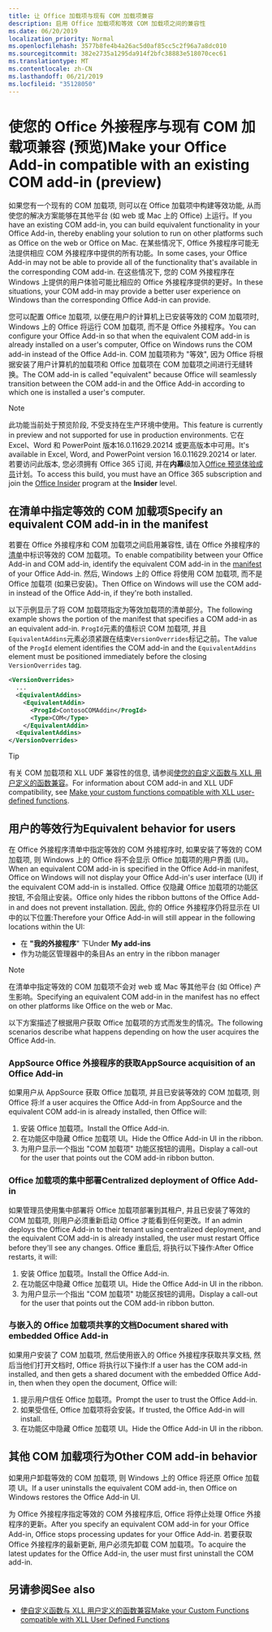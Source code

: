 ```yaml
---
title: 让 Office 加载项与现有 COM 加载项兼容
description: 启用 Office 加载项和等效 COM 加载项之间的兼容性
ms.date: 06/20/2019
localization_priority: Normal
ms.openlocfilehash: 3577b8fe4b4a26ac5d0af85cc5c2f96a7a8dc010
ms.sourcegitcommit: 382e2735a1295da914f2bfc38883e518070cec61
ms.translationtype: MT
ms.contentlocale: zh-CN
ms.lasthandoff: 06/21/2019
ms.locfileid: "35128050"
---
```

# <a name="make-your-office-add-in-compatible-with-an-existing-com-add-in-preview"></a><span data-ttu-id="e5f93-103">使您的 Office 外接程序与现有 COM 加载项兼容 (预览)</span><span class="sxs-lookup"><span data-stu-id="e5f93-103">Make your Office Add-in compatible with an existing COM add-in (preview)</span></span>

<span data-ttu-id="e5f93-104">如果您有一个现有的 COM 加载项, 则可以在 Office 加载项中构建等效功能, 从而使您的解决方案能够在其他平台 (如 web 或 Mac 上的 Office) 上运行。</span><span class="sxs-lookup"><span data-stu-id="e5f93-104">If you have an existing COM add-in, you can build equivalent functionality in your Office Add-in, thereby enabling your solution to run on other platforms such as Office on the web or Office on Mac.</span></span> <span data-ttu-id="e5f93-105">在某些情况下, Office 外接程序可能无法提供相应 COM 外接程序中提供的所有功能。</span><span class="sxs-lookup"><span data-stu-id="e5f93-105">In some cases, your Office Add-in may not be able to provide all of the functionality that's available in the corresponding COM add-in.</span></span> <span data-ttu-id="e5f93-106">在这些情况下, 您的 COM 外接程序在 Windows 上提供的用户体验可能比相应的 Office 外接程序提供的更好。</span><span class="sxs-lookup"><span data-stu-id="e5f93-106">In these situations, your COM add-in may provide a better user experience on Windows than the corresponding Office Add-in can provide.</span></span>

<span data-ttu-id="e5f93-107">您可以配置 Office 加载项, 以便在用户的计算机上已安装等效的 COM 加载项时, Windows 上的 Office 将运行 COM 加载项, 而不是 Office 外接程序。</span><span class="sxs-lookup"><span data-stu-id="e5f93-107">You can configure your Office Add-in so that when the equivalent COM add-in is already installed on a user's computer, Office on Windows runs the COM add-in instead of the Office Add-in.</span></span> <span data-ttu-id="e5f93-108">COM 加载项称为 "等效", 因为 Office 将根据安装了用户计算机的加载项和 Office 加载项在 COM 加载项之间进行无缝转换。</span><span class="sxs-lookup"><span data-stu-id="e5f93-108">The COM add-in is called "equivalent" because Office will seamlessly transition between the COM add-in and the Office Add-in according to which one is installed a user's computer.</span></span>

> [!NOTE]
> <span data-ttu-id="e5f93-109">此功能当前处于预览阶段, 不受支持在生产环境中使用。</span><span class="sxs-lookup"><span data-stu-id="e5f93-109">This feature is currently in preview and not supported for use in production environments.</span></span> <span data-ttu-id="e5f93-110">它在 Excel、Word 和 PowerPoint 版本16.0.11629.20214 或更高版本中可用。</span><span class="sxs-lookup"><span data-stu-id="e5f93-110">It's available in Excel, Word, and PowerPoint version 16.0.11629.20214 or later.</span></span> <span data-ttu-id="e5f93-111">若要访问此版本, 您必须拥有 Office 365 订阅, 并在**内幕**级加入[Office 预览体验成员](https://products.office.com/office-insider)计划。</span><span class="sxs-lookup"><span data-stu-id="e5f93-111">To access this build, you must have an Office 365 subscription and join the [Office Insider](https://products.office.com/office-insider) program at the **Insider** level.</span></span>

## <a name="specify-an-equivalent-com-add-in-in-the-manifest"></a><span data-ttu-id="e5f93-112">在清单中指定等效的 COM 加载项</span><span class="sxs-lookup"><span data-stu-id="e5f93-112">Specify an equivalent COM add-in in the manifest</span></span>

<span data-ttu-id="e5f93-113">若要在 Office 外接程序和 COM 加载项之间启用兼容性, 请在 Office 外接程序的[清单](add-in-manifests.md)中标识等效的 COM 加载项。</span><span class="sxs-lookup"><span data-stu-id="e5f93-113">To enable compatibility between your Office Add-in and COM add-in, identify the equivalent COM add-in in the [manifest](add-in-manifests.md) of your Office Add-in.</span></span> <span data-ttu-id="e5f93-114">然后, Windows 上的 Office 将使用 COM 加载项, 而不是 Office 加载项 (如果已安装)。</span><span class="sxs-lookup"><span data-stu-id="e5f93-114">Then Office on Windows will use the COM add-in instead of the Office Add-in, if they're both installed.</span></span>

<span data-ttu-id="e5f93-115">以下示例显示了将 COM 加载项指定为等效加载项的清单部分。</span><span class="sxs-lookup"><span data-stu-id="e5f93-115">The following example shows the portion of the manifest that specifies a COM add-in as an equivalent add-in.</span></span> <span data-ttu-id="e5f93-116">`ProgId`元素的值标识 COM 加载项, 并且`EquivalentAddins`元素必须紧跟在结束`VersionOverrides`标记之前。</span><span class="sxs-lookup"><span data-stu-id="e5f93-116">The value of the `ProgId` element identifies the COM add-in and the `EquivalentAddins` element must be positioned immediately before the closing `VersionOverrides` tag.</span></span>

```xml
<VersionOverrides>
  ...
  <EquivalentAddins>
    <EquivalentAddin>
      <ProgId>ContosoCOMAddin</ProgId>
      <Type>COM</Type>
    </EquivalentAddin>
  <EquivalentAddins>
</VersionOverrides>
```

> [!TIP]
> <span data-ttu-id="e5f93-117">有关 COM 加载项和 XLL UDF 兼容性的信息, 请参阅[使您的自定义函数与 XLL 用户定义的函数兼容](../excel/make-custom-functions-compatible-with-xll-udf.md)。</span><span class="sxs-lookup"><span data-stu-id="e5f93-117">For information about COM add-in and XLL UDF compatibility, see [Make your custom functions compatible with XLL user-defined functions](../excel/make-custom-functions-compatible-with-xll-udf.md).</span></span>

## <a name="equivalent-behavior-for-users"></a><span data-ttu-id="e5f93-118">用户的等效行为</span><span class="sxs-lookup"><span data-stu-id="e5f93-118">Equivalent behavior for users</span></span>

<span data-ttu-id="e5f93-119">在 Office 外接程序清单中指定等效的 COM 外接程序时, 如果安装了等效的 COM 加载项, 则 Windows 上的 Office 将不会显示 Office 加载项的用户界面 (UI)。</span><span class="sxs-lookup"><span data-stu-id="e5f93-119">When an equivalent COM add-in is specified in the Office Add-in manifest, Office on Windows will not display your Office Add-in's user interface (UI) if the equivalent COM add-in is installed.</span></span> <span data-ttu-id="e5f93-120">Office 仅隐藏 Office 加载项的功能区按钮, 不会阻止安装。</span><span class="sxs-lookup"><span data-stu-id="e5f93-120">Office only hides the ribbon buttons of the Office Add-in and does not prevent installation.</span></span> <span data-ttu-id="e5f93-121">因此, 你的 Office 外接程序仍将显示在 UI 中的以下位置:</span><span class="sxs-lookup"><span data-stu-id="e5f93-121">Therefore your Office Add-in will still appear in the following locations within the UI:</span></span>

- <span data-ttu-id="e5f93-122">在 **"我的外接程序**" 下</span><span class="sxs-lookup"><span data-stu-id="e5f93-122">Under **My add-ins**</span></span>
- <span data-ttu-id="e5f93-123">作为功能区管理器中的条目</span><span class="sxs-lookup"><span data-stu-id="e5f93-123">As an entry in the ribbon manager</span></span>

> [!NOTE]
> <span data-ttu-id="e5f93-124">在清单中指定等效的 COM 加载项不会对 web 或 Mac 等其他平台 (如 Office) 产生影响。</span><span class="sxs-lookup"><span data-stu-id="e5f93-124">Specifying an equivalent COM add-in in the manifest has no effect on other platforms like Office on the web or Mac.</span></span>

<span data-ttu-id="e5f93-125">以下方案描述了根据用户获取 Office 加载项的方式而发生的情况。</span><span class="sxs-lookup"><span data-stu-id="e5f93-125">The following scenarios describe what happens depending on how the user acquires the Office Add-in.</span></span>

### <a name="appsource-acquisition-of-an-office-add-in"></a><span data-ttu-id="e5f93-126">AppSource Office 外接程序的获取</span><span class="sxs-lookup"><span data-stu-id="e5f93-126">AppSource acquisition of an Office Add-in</span></span>

<span data-ttu-id="e5f93-127">如果用户从 AppSource 获取 Office 加载项, 并且已安装等效的 COM 加载项, 则 Office 将:</span><span class="sxs-lookup"><span data-stu-id="e5f93-127">If a user acquires the Office Add-in from AppSource and the equivalent COM add-in is already installed, then Office will:</span></span>

1. <span data-ttu-id="e5f93-128">安装 Office 加载项。</span><span class="sxs-lookup"><span data-stu-id="e5f93-128">Install the Office Add-in.</span></span>
2. <span data-ttu-id="e5f93-129">在功能区中隐藏 Office 加载项 UI。</span><span class="sxs-lookup"><span data-stu-id="e5f93-129">Hide the Office Add-in UI in the ribbon.</span></span>
3. <span data-ttu-id="e5f93-130">为用户显示一个指出 "COM 加载项" 功能区按钮的调用。</span><span class="sxs-lookup"><span data-stu-id="e5f93-130">Display a call-out for the user that points out the COM add-in ribbon button.</span></span>

### <a name="centralized-deployment-of-office-add-in"></a><span data-ttu-id="e5f93-131">Office 加载项的集中部署</span><span class="sxs-lookup"><span data-stu-id="e5f93-131">Centralized deployment of Office Add-in</span></span>

<span data-ttu-id="e5f93-132">如果管理员使用集中部署将 Office 加载项部署到其租户, 并且已安装了等效的 COM 加载项, 则用户必须重新启动 Office 才能看到任何更改。</span><span class="sxs-lookup"><span data-stu-id="e5f93-132">If an admin deploys the Office Add-in to their tenant using centralized deployment, and the equivalent COM add-in is already installed, the user must restart Office before they'll see any changes.</span></span> <span data-ttu-id="e5f93-133">Office 重启后, 将执行以下操作:</span><span class="sxs-lookup"><span data-stu-id="e5f93-133">After Office restarts, it will:</span></span>

1. <span data-ttu-id="e5f93-134">安装 Office 加载项。</span><span class="sxs-lookup"><span data-stu-id="e5f93-134">Install the Office Add-in.</span></span>
2. <span data-ttu-id="e5f93-135">在功能区中隐藏 Office 加载项 UI。</span><span class="sxs-lookup"><span data-stu-id="e5f93-135">Hide the Office Add-in UI in the ribbon.</span></span>
3. <span data-ttu-id="e5f93-136">为用户显示一个指出 "COM 加载项" 功能区按钮的调用。</span><span class="sxs-lookup"><span data-stu-id="e5f93-136">Display a call-out for the user that points out the COM add-in ribbon button.</span></span>

### <a name="document-shared-with-embedded-office-add-in"></a><span data-ttu-id="e5f93-137">与嵌入的 Office 加载项共享的文档</span><span class="sxs-lookup"><span data-stu-id="e5f93-137">Document shared with embedded Office Add-in</span></span>

<span data-ttu-id="e5f93-138">如果用户安装了 COM 加载项, 然后使用嵌入的 Office 外接程序获取共享文档, 然后当他们打开文档时, Office 将执行以下操作:</span><span class="sxs-lookup"><span data-stu-id="e5f93-138">If a user has the COM add-in installed, and then gets a shared document with the embedded Office Add-in, then when they open the document, Office will:</span></span>

1. <span data-ttu-id="e5f93-139">提示用户信任 Office 加载项。</span><span class="sxs-lookup"><span data-stu-id="e5f93-139">Prompt the user to trust the Office Add-in.</span></span>
2. <span data-ttu-id="e5f93-140">如果受信任, Office 加载项将会安装。</span><span class="sxs-lookup"><span data-stu-id="e5f93-140">If trusted, the Office Add-in will install.</span></span>
3. <span data-ttu-id="e5f93-141">在功能区中隐藏 Office 加载项 UI。</span><span class="sxs-lookup"><span data-stu-id="e5f93-141">Hide the Office Add-in UI in the ribbon.</span></span>

## <a name="other-com-add-in-behavior"></a><span data-ttu-id="e5f93-142">其他 COM 加载项行为</span><span class="sxs-lookup"><span data-stu-id="e5f93-142">Other COM add-in behavior</span></span>

<span data-ttu-id="e5f93-143">如果用户卸载等效的 COM 加载项, 则 Windows 上的 Office 将还原 Office 加载项 UI。</span><span class="sxs-lookup"><span data-stu-id="e5f93-143">If a user uninstalls the equivalent COM add-in, then Office on Windows restores the Office Add-in UI.</span></span>

<span data-ttu-id="e5f93-144">为 Office 外接程序指定等效的 COM 外接程序后, Office 将停止处理 Office 外接程序的更新。</span><span class="sxs-lookup"><span data-stu-id="e5f93-144">After you specify an equivalent COM add-in for your Office Add-in, Office stops processing updates for your Office Add-in.</span></span> <span data-ttu-id="e5f93-145">若要获取 Office 外接程序的最新更新, 用户必须先卸载 COM 加载项。</span><span class="sxs-lookup"><span data-stu-id="e5f93-145">To acquire the latest updates for the Office Add-in, the user must first uninstall the COM add-in.</span></span>

## <a name="see-also"></a><span data-ttu-id="e5f93-146">另请参阅</span><span class="sxs-lookup"><span data-stu-id="e5f93-146">See also</span></span>

- [<span data-ttu-id="e5f93-147">使自定义函数与 XLL 用户定义的函数兼容</span><span class="sxs-lookup"><span data-stu-id="e5f93-147">Make your Custom Functions compatible with XLL User Defined Functions</span></span>](../excel/make-custom-functions-compatible-with-xll-udf.md)
